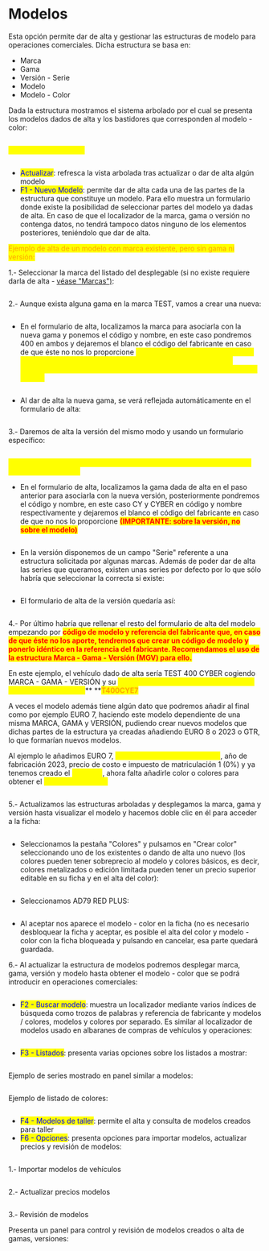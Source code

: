 # Modelos

Esta opción permite dar de alta y gestionar las estructuras de modelo para operaciones comerciales. Dicha estructura se basa en:

* Marca
* Gama
* Versión - Serie
* Modelo
* Modelo - Color

Dada la estructura mostramos el sistema arbolado por el cual se presenta los modelos dados de alta y los bastidores que corresponden al modelo - color:

<figure><img src="../../../.gitbook/assets/imagen (1) (1) (1).png" alt=""><figcaption></figcaption></figure>

<mark style="color:yellow;">**BOTONERA SUPERIOR**</mark>

<figure><img src="../../../.gitbook/assets/imagen (8) (1) (3).png" alt=""><figcaption></figcaption></figure>

* <mark style="color:blue;">Actualizar</mark>: refresca la vista arbolada tras actualizar o dar de alta algún modelo
* <mark style="color:blue;">F1 - Nuevo Modelo</mark>: permite dar de alta cada una de las partes de la estructura que constituye un modelo. Para ello muestra un formulario donde existe la posibilidad de seleccionar partes del modelo ya dadas de alta. En caso de que el localizador de la marca, gama o versión no contenga datos, no tendrá tampoco datos ninguno de los elementos posteriores, teniéndolo que dar de alta.

<mark style="color:orange;">Ejemplo de alta de un modelo con marca existente, pero sin gama ni versión:</mark>

1.- Seleccionar la marca del listado del desplegable (si no existe requiere darla de alta - [véase "Marcas")](../../maestros/marcas.md):

<figure><img src="../../../.gitbook/assets/imagen (2) (1) (2) (1).png" alt=""><figcaption></figcaption></figure>

2.- Aunque exista alguna gama en la marca TEST, vamos a crear una nueva:

<figure><img src="../../../.gitbook/assets/imagen (9) (6).png" alt=""><figcaption></figcaption></figure>

* En el formulario de alta, localizamos la marca para asociarla con la nueva gama y ponemos el código y nombre, en este caso pondremos 400 en ambos y dejaremos el blanco el código del fabricante en caso de que éste no nos lo proporcione <mark style="color:yellow;">**(recomendamos que los códigos y referencias sean cortos y concisos para facilitar que todos los usuarios los entiendan y se use un mismo sistema de introducción de datos):**</mark>

<figure><img src="../../../.gitbook/assets/imagen (14) (6).png" alt=""><figcaption></figcaption></figure>

* Al dar de alta la nueva gama, se verá reflejada automáticamente en el formulario de alta:

<figure><img src="../../../.gitbook/assets/imagen (5) (9).png" alt=""><figcaption></figcaption></figure>

3.- Daremos de alta la versión del mismo modo y usando un formulario específico:

<figure><img src="../../../.gitbook/assets/imagen (6) (1) (1) (4).png" alt=""><figcaption></figcaption></figure>

<mark style="color:yellow;">**Es fundamental seguir estos pasos detenidamente para la correcta alta del modelo completo**</mark>

* En el formulario de alta, localizamos la gama dada de alta en el paso anterior para asociarla con la nueva versión, posteriormente pondremos el código y nombre, en este caso CY y CYBER en código y nombre respectivamente y dejaremos el blanco el código del fabricante en caso de que no nos lo proporcione <mark style="color:red;">**(IMPORTANTE: sobre la versión, no sobre el modelo)**</mark>

<figure><img src="../../../.gitbook/assets/imagen (3) (4) (3).png" alt=""><figcaption></figcaption></figure>

* En la versión disponemos de un campo "Serie" referente a una estructura solicitada por algunas marcas. Además de poder dar de alta las series que queramos, existen unas series por defecto por lo que sólo habría que seleccionar la correcta si existe:

<figure><img src="../../../.gitbook/assets/imagen (13) (1) (2).png" alt=""><figcaption></figcaption></figure>

* El formulario de alta de la versión quedaría así:

<figure><img src="../../../.gitbook/assets/imagen (4) (3).png" alt=""><figcaption></figcaption></figure>

4.- Por último habría que rellenar el resto del formulario de alta del modelo empezando por <mark style="color:red;">**código de modelo y referencia del fabricante que, en caso de que éste no los aporte, tendremos que crear un código de modelo y ponerlo idéntico en la referencia del fabricante. Recomendamos el uso de la estructura Marca - Gama - Versión (MGV) para ello.**</mark>&#x20;

En este ejemplo, el vehículo dado de alta sería TEST 400 CYBER cogiendo MARCA - GAMA - VERSIÓN y su <mark style="color:yellow;">**código de modelo y referencia dadas de alta por nosotros sería**</mark>** **<mark style="color:orange;">**T400CYE7**</mark>

A veces el modelo además tiene algún dato que podremos añadir al final como por ejemplo EURO 7, haciendo este modelo dependiente de una misma MARCA, GAMA y VERSIÓN, pudiendo crear nuevos modelos que dichas partes de la estructura ya creadas añadiendo EURO 8 o 2023 o GTR, lo que formarían nuevos modelos.

Al ejemplo le añadimos EURO 7, <mark style="color:yellow;">**código y referencia T400CYE7**</mark>, año de fabricación 2023, precio de costo e impuesto de matriculación 1 (0%) y ya tenemos creado el <mark style="color:yellow;">**MODELO**</mark>, ahora falta añadirle color o colores para obtener el <mark style="color:yellow;">**MODELO - COLOR:**</mark>

<figure><img src="../../../.gitbook/assets/imagen (1) (2).png" alt=""><figcaption></figcaption></figure>

5.- Actualizamos las estructuras arboladas y desplegamos la marca, gama y versión hasta visualizar el modelo y hacemos doble clic en él para acceder a la ficha:

<figure><img src="../../../.gitbook/assets/imagen (17) (1).png" alt=""><figcaption></figcaption></figure>

* Seleccionamos la pestaña "Colores" y pulsamos en "Crear color" seleccionando uno de los existentes o dando de alta uno nuevo (los colores pueden tener sobreprecio al modelo y colores básicos, es decir, colores metalizados o edición limitada pueden tener un precio superior editable en su ficha y en el alta del color):

<figure><img src="../../../.gitbook/assets/imagen (18) (1).png" alt=""><figcaption></figcaption></figure>

* Seleccionamos AD79 RED PLUS:

<figure><img src="../../../.gitbook/assets/imagen (15) (6).png" alt=""><figcaption></figcaption></figure>

* Al aceptar nos aparece el modelo - color en la ficha (no es necesario desbloquear la ficha y aceptar, es posible el alta del color y modelo - color con la ficha bloqueada y pulsando en cancelar, esa parte quedará guardada.

6.- Al actualizar la estructura de modelos podremos desplegar marca, gama, versión y modelo hasta obtener el modelo - color que se podrá introducir en operaciones comerciales:

<figure><img src="../../../.gitbook/assets/imagen (173).png" alt=""><figcaption></figcaption></figure>

* <mark style="color:blue;">F2 - Buscar modelo</mark>: muestra un localizador mediante varios índices de búsqueda como trozos de palabras y referencia de fabricante y modelos / colores, modelos y colores por separado. Es similar al localizador de modelos usado en albaranes de compras de vehículos y operaciones:

<figure><img src="../../../.gitbook/assets/imagen (5) (1) (2).png" alt=""><figcaption></figcaption></figure>

* <mark style="color:blue;">F3 - Listados</mark>: presenta varias opciones sobre los listados a mostrar:

<figure><img src="../../../.gitbook/assets/imagen (19) (1).png" alt=""><figcaption></figcaption></figure>

Ejemplo de series mostrado en panel similar a modelos:

<figure><img src="../../../.gitbook/assets/imagen (3) (5).png" alt=""><figcaption></figcaption></figure>

Ejemplo de listado de colores:

<figure><img src="../../../.gitbook/assets/imagen (29).png" alt=""><figcaption></figcaption></figure>

* <mark style="color:blue;">F4 - Modelos de taller</mark>: permite el alta y consulta de modelos creados para taller
* <mark style="color:blue;">F6 - Opciones</mark>: presenta opciones para importar modelos, actualizar precios y revisión de modelos:

<figure><img src="../../../.gitbook/assets/imagen (13) (4).png" alt=""><figcaption></figcaption></figure>

1.- Importar modelos de vehículos

<figure><img src="../../../.gitbook/assets/imagen (23).png" alt=""><figcaption></figcaption></figure>

2.- Actualizar precios modelos

<figure><img src="../../../.gitbook/assets/imagen (21).png" alt=""><figcaption></figcaption></figure>

3.- Revisión de modelos

Presenta un panel para control y revisión de modelos creados o alta de gamas, versiones:

<figure><img src="../../../.gitbook/assets/imagen (4) (1).png" alt=""><figcaption></figcaption></figure>
